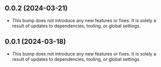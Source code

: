 ## 0.0.2 (2024-03-21)


- This bump does not introduce any new features or fixes. It is solely a result of updates to dependencies, tooling, or global settings.
## 0.0.1 (2024-03-18)


- This bump does not introduce any new features or fixes. It is solely a result of updates to dependencies, tooling, or global settings.